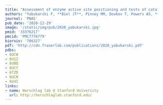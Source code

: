 ```yaml
---
title: "Assessment of enzyme active site positioning and tests of catalytic mechanisms through X-ray–derived conformational ensembles"
authors: "Yabukarski F, **Biel JT**, Pinney MM, Doukov T, Powers AS, **Fraser JS**, Herschlag D"
journal: 'PNAS'
pub_date: '2020-12-29'
image: '/static/img/pub/2020_yabukarski.jpg'
pmid: '33376217'
pmcid: 'PMC7776779'
biorxiv: '786327'
pdf: 'http://cdn.fraserlab.com/publications/2020_yabukarski.pdf'
pdbs:
- 6UCW
- 6U1Z
- 6UBQ
- 6UCY
- 6TZD
- 6UCN
- 6U4I
links:
- name: Herschlag lab @ Stanford University
  url: http://herschlaglab.stanford.edu/
---
```

